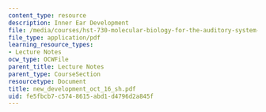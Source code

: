 ```yaml
---
content_type: resource
description: Inner Ear Development
file: /media/courses/hst-730-molecular-biology-for-the-auditory-system-fall-2002/fe5fbcb7c5748615abd1d4796d2a845f_new_development_oct_16_sh.pdf
file_type: application/pdf
learning_resource_types:
- Lecture Notes
ocw_type: OCWFile
parent_title: Lecture Notes
parent_type: CourseSection
resourcetype: Document
title: new_development_oct_16_sh.pdf
uid: fe5fbcb7-c574-8615-abd1-d4796d2a845f
---
```

